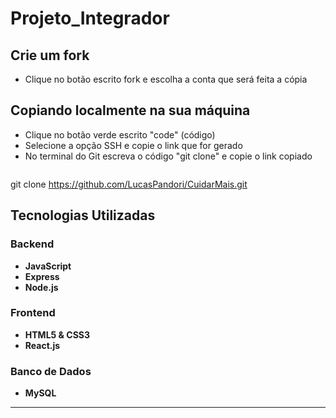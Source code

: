 # Projeto_Integrador

## Crie um fork

- Clique no botão escrito fork e escolha a conta que será feita a cópia 

## Copiando localmente na sua máquina 

- Clique no botão verde escrito "code" (código)
- Selecione a opção SSH e copie o link que for gerado
- No terminal do Git escreva o código "git clone" e copie o link copiado
  ```bash
git clone https://github.com/LucasPandori/CuidarMais.git

  ## Tecnologias Utilizadas

### Backend
- **JavaScript**
- **Express**
- **Node.js**

### Frontend
- **HTML5 & CSS3**
- **React.js**

### Banco de Dados
- **MySQL** 

---

